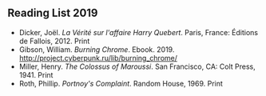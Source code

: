 ## Reading List 2019

<ul class="list-reset">
  <li class="mb1">Dicker, Joël. <em>La Vérité sur l'affaire Harry Quebert</em>. Paris, France: Éditions de Fallois, 2012. Print</li>
  <li class="mb1">Gibson, William. <em>Burning Chrome</em>. Ebook. 2019. <a href="http://project.cyberpunk.ru/lib/burning_chrome/">http://project.cyberpunk.ru/lib/burning_chrome/</a></li>
  <li class="mb1">Miller, Henry. <em>The Colossus of Maroussi</em>. San Francisco, CA: Colt Press, 1941. Print</li>
  <li class="mb1">Roth, Phillip. <em>Portnoy's Complaint</em>. Random House, 1969. Print</li>
</ul>
